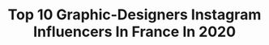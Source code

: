 ---
title: Top 10 Graphic-Designers Instagram Influencers In France In 2020
description: >-
  Find top graphic-designers Instagram influencers in France in 2020. Most popular hashtags: #photographer #love #frenchgirl #inspiration.
platform: Instagram
profiles:
  - username: "shootquality"
    fullname: >-
      S H O O T   Q U A L I T Y 📸
    location: "France"
    followers: 107565
    engagement: 2291
    commentsToLikes: 0.021347
    id: ck6trap7gxwad0j71xh60gszb
    verified: false
    hashtags: "#photographer, #portraitspage, #brands, #aovportraits"
  - username: "alicecatdesigner"
    fullname: >-
      alicecatdesigner
    location: "France"
    followers: 110558
    engagement: 365
    commentsToLikes: 0.149311
    id: ck14il5tcfyh90i19lywyr81c
    verified: false
    hashtags: "#moisdavril, #tiktok, #coaching, #petitefrenchie"
  - username: "laurablue__"
    fullname: >-
      L A U R A  B L U E
    location: "France"
    followers: 2916
    engagement: 1836
    commentsToLikes: 0.094119
    id: ck0tvy4wpdard0i195007lwdu
    verified: false
    hashtags: "#resolutions, #goprofr, #calm, #quatantine"
  - username: "wiwoos"
    fullname: >-
      Camille Witt
    location: "France"
    followers: 52040
    engagement: 339
    commentsToLikes: 0.019413
    id: ck138y5dcil9g0i19hfipxsby
    verified: false
    hashtags: "#inspiration, #sezane, #universe, #drawing"
  - username: "laperleocre"
    fullname: >-
      T A N I A
    location: "France"
    followers: 13106
    engagement: 648
    commentsToLikes: 0.034710
    id: ck6tm6fjf79fp0j7165pzgi6r
    verified: false
    hashtags: "#fondationzinsou, #blond, #brushchallenge, #beninvie"
  - username: "anneplln"
    fullname: >-
      Anne
    location: "France"
    followers: 9468
    engagement: 1218
    commentsToLikes: 0.143824
    id: ck13cfq71049l0i19ehkltpzt
    verified: false
    hashtags: "#neutralstyle, #neutrallook, #beigelook, #simpleoutfits"
  - username: "miss.lady.bug"
    fullname: >-
      𝐑𝐞𝐚𝐥 𝐥𝐢𝐟𝐞 𝐏𝐢𝐧 𝐮𝐩 𝐠𝐢𝐫𝐥
    location: "France"
    followers: 13103
    engagement: 530
    commentsToLikes: 0.050607
    id: ck6u4arke2okb0j719qwj7r52
    verified: false
    hashtags: "#artphotography, #missladybug, #pigmalion, #fineartpainting"
  - username: "abiparmenter"
    fullname: >-
      Abi
    location: "France"
    followers: 2501
    engagement: 1036
    commentsToLikes: 0.054547
    id: ck6tni2409vvj0j714h6rh592
    verified: false
    hashtags: ""
  - username: "natalipopova.photography"
    fullname: >-
      P  O  P  O  V  A
    location: "France"
    followers: 43967
    engagement: 105
    commentsToLikes: 0.013528
    id: ck0uc69sog74k0i19ypdv0exk
    verified: false
    hashtags: "#fineartportrait, #monaco, #yachtlifestyle, #friends"
  - username: "cam.rem"
    fullname: >-
      Camille Remy
    location: "France"
    followers: 6602
    engagement: 453
    commentsToLikes: 0.015538
    id: ck8t315il1i6r0j78k9i85jy7
    verified: false
    hashtags: "#champagne, #france, #photography, #photo"
---